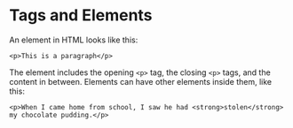 # Tags and Elements

An element in HTML looks like this:

	<p>This is a paragraph</p>
	
The element includes the opening `<p>` tag, the closing `<p>` tags, and the content in between. Elements can have other elements inside them, like this:

	<p>When I came home from school, I saw he had <strong>stolen</strong> my chocolate pudding.</p>
	
	
	

	


